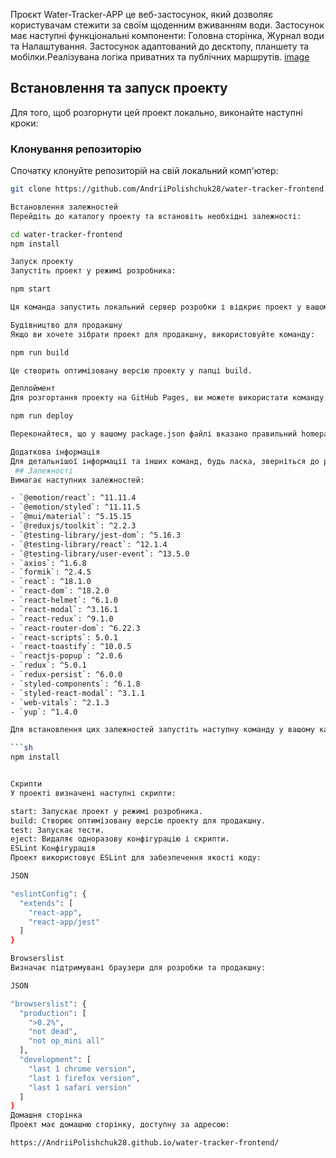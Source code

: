 Проєкт Water-Tracker-APP це веб-застосунок, який дозволяє користувачам стежити за своїм щоденним вживанням води.
Застосунок має наступні функціональні компоненти: Головна сторінка, Журнал води та Налаштування.
Застосунок адаптований до десктопу, планшету та мобілки.Реалізувана логіка приватних та публічних маршрутів.
[image](https://github.com/AndriiPolishchuk28/water-tracker-frontend/assets/136389095/00b6bf30-1cb7-4bb8-823c-a0673d3fc192)

## Встановлення та запуск проекту

Для того, щоб розгорнути цей проект локально, виконайте наступні кроки:

### Клонування репозиторію

Спочатку клонуйте репозиторій на свій локальний комп'ютер:

```sh
git clone https://github.com/AndriiPolishchuk28/water-tracker-frontend.git

Встановлення залежностей
Перейдіть до каталогу проекту та встановіть необхідні залежності:

cd water-tracker-frontend
npm install

Запуск проекту
Запустіть проект у режимі розробника:

npm start

Ця команда запустить локальний сервер розробки і відкриє проект у вашому браузері.

Будівництво для продакшну
Якщо ви хочете зібрати проект для продакшну, використовуйте команду:

npm run build

Це створить оптимізовану версію проекту у папці build.

Деплоймент
Для розгортання проекту на GitHub Pages, ви можете використати команду:

npm run deploy

Переконайтеся, що у вашому package.json файлі вказано правильний homepage.

Додаткова інформація
Для детальнішої інформації та інших команд, будь ласка, зверніться до розділу “scripts” у файлі package.json.
 ## Залежності
Вимагає наступних залежностей:

- `@emotion/react`: ^11.11.4
- `@emotion/styled`: ^11.11.5
- `@mui/material`: ^5.15.15
- `@reduxjs/toolkit`: ^2.2.3
- `@testing-library/jest-dom`: ^5.16.3
- `@testing-library/react`: ^12.1.4
- `@testing-library/user-event`: ^13.5.0
- `axios`: ^1.6.8
- `formik`: ^2.4.5
- `react`: ^18.1.0
- `react-dom`: ^18.2.0
- `react-helmet`: ^6.1.0
- `react-modal`: ^3.16.1
- `react-redux`: ^9.1.0
- `react-router-dom`: ^6.22.3
- `react-scripts`: 5.0.1
- `react-toastify`: ^10.0.5
- `reactjs-popup`: ^2.0.6
- `redux`: ^5.0.1
- `redux-persist`: ^6.0.0
- `styled-components`: ^6.1.8
- `styled-react-modal`: ^3.1.1
- `web-vitals`: ^2.1.3
- `yup`: ^1.4.0

Для встановлення цих залежностей запустіть наступну команду у вашому каталозі проекту:

```sh
npm install


Скрипти
У проекті визначені наступні скрипти:

start: Запускає проект у режимі розробника.
build: Створює оптимізовану версію проекту для продакшну.
test: Запускає тести.
eject: Видаляє одноразову конфігурацію і скрипти.
ESLint Конфігурація
Проект використовує ESLint для забезпечення якості коду:

JSON

"eslintConfig": {
  "extends": [
    "react-app",
    "react-app/jest"
  ]
}

Browserslist
Визначає підтримувані браузери для розробки та продакшну:

JSON

"browserslist": {
  "production": [
    ">0.2%",
    "not dead",
    "not op_mini all"
  ],
  "development": [
    "last 1 chrome version",
    "last 1 firefox version",
    "last 1 safari version"
  ]
}
Домашня сторінка
Проект має домашню сторінку, доступну за адресою:

https://AndriiPolishchuk28.github.io/water-tracker-frontend/


